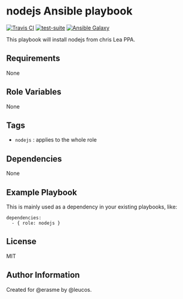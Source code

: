 nodejs Ansible playbook
=======================

[![Travis
CI](http://img.shields.io/travis/erasme/ansible-nodejs.svg?style=flat)](http://travis-ci.org/erasme/ansible-nodejs)
[![test-suite](http://img.shields.io/badge/ansible--roles--specs-ansible--nodejs-blue.svg?style=flat)](https://github.com/erasme/ansible-roles-specs/tree/master/ansible-nodejs/)
[![Ansible
Galaxy](http://img.shields.io/badge/galaxy-erasme.ruby--compiled-660198.svg?style=flat)](https://galaxy.ansible.com/list#/roles/2996)

This playbook will install nodejs from chris Lea PPA.

Requirements
------------

None

Role Variables
--------------

None

Tags
----

  - `nodejs` : applies to the whole role

Dependencies
------------

None

Example Playbook
----------------

This is mainly used as a dependency in your existing playbooks, like:

    dependencies:
      - { role: nodejs }

License
-------

MIT

Author Information
------------------

Created for @erasme by @leucos.

